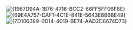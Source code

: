 ![{1967D94A-1876-4716-BCC2-66FF5FF06F8E}](https://github.com/user-attachments/assets/b71fd34a-1072-41fe-8820-d5a8e426f0dd)
![{69E4A757-DAF1-4C1E-841E-5643E8B68E49}](https://github.com/user-attachments/assets/140f5ece-149c-43bb-ba42-d0ad495d5346)
![{7D106389-0D14-4019-BE74-AAD2D8674D73}](https://github.com/user-attachments/assets/0beb2b5f-aa0d-4317-8504-fa9d1846193e)
